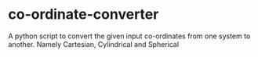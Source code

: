# co-ordinate-converter
A python script to convert the given input co-ordinates from one system to another. Namely Cartesian, Cylindrical and Spherical
